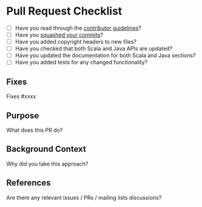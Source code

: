 # Pull Request Checklist

* [ ] Have you read through the [contributor guidelines](https://www.playframework.com/contributing)?
* [ ] Have you [squashed your commits](https://www.playframework.com/documentation/latest/WorkingWithGit#Squashing-commits)?
* [ ] Have you added copyright headers to new files?
* [ ] Have you checked that both Scala and Java APIs are updated?
* [ ] Have you updated the documentation for both Scala and Java sections?
* [ ] Have you added tests for any changed functionality?

## Fixes

Fixes #xxxx

## Purpose

What does this PR do?

## Background Context

Why did you take this approach?

## References

Are there any relevant issues / PRs / mailing lists discussions?
